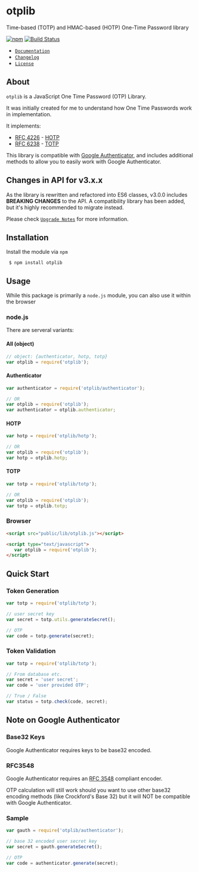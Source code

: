 # otplib
Time-based (TOTP) and HMAC-based (HOTP) One-Time Password library

[![npm](https://img.shields.io/npm/v/otplib.svg?style=flat-square)](https://www.npmjs.com/package/otplib)
[![Build Status](https://img.shields.io/travis/yeojz/otplib.svg?style=flat-square)](https://travis-ci.org/yeojz/otplib)


- [`Documentation`](https://yeojz.github.io/otplib/docs)
- [`Changelog`](https://github.com/yeojz/otplib/wiki/CHANGELOG)
- [`License`](https://github.com/yeojz/otplib/blob/master/LICENSE.md)




## About

`otplib` is a JavaScript One Time Password (OTP) Library. 

It was initially created for me to understand how One Time Passwords work in implementation.


It implements:

 * [RFC 4226](http://tools.ietf.org/html/rfc4226) - [HOTP](http://en.wikipedia.org/wiki/HMAC-based_One-time_Password_Algorithm)
 * [RFC 6238](http://tools.ietf.org/html/rfc6238) - [TOTP](http://en.wikipedia.org/wiki/Time-based_One-time_Password_Algorithm)

This library is compatible with [Google Authenticator](http://code.google.com/p/google-authenticator/), and includes additional methods to allow you to easily work with Google Authenticator.



## Changes in API for v3.x.x

As the library is rewritten and refactored into ES6 classes, v3.0.0 includes __BREAKING CHANGES__ to the API. A compatibility library has been added, but it's highly recommended to migrate instead.

Please check [`Upgrade Notes`](https://github.com/yeojz/otplib/wiki/UPGRADE-NOTES) for more information.





## Installation
Install the module via `npm`

```
 $ npm install otplib
```









## Usage

While this package is primarily a `node.js` module, you can also use it within the browser


### node.js

There are serveral variants:

#### All (object)
```javascript
// object: {authenticator, hotp, totp}
var otplib = require('otplib');
```

#### Authenticator
```javascript
var authenticator = require('otplib/authenticator');

// OR
var otplib = require('otplib');
var authenticator = otplib.authenticator;
```
#### HOTP
```javascript
var hotp = require('otplib/hotp');

// OR
var otplib = require('otplib');
var hotp = otplib.hotp;
```
#### TOTP
```javascript
var totp = require('otplib/totp');

// OR
var otplib = require('otplib');
var totp = otplib.totp;
```


### Browser
```html
<script src="public/lib/otplib.js"></script>

<script type="text/javascript">
   var otplib = require('otplib');
</script>
```







## Quick Start

### Token Generation
```javascript
var totp = require('otplib/totp');

// user secret key
var secret = totp.utils.generateSecret();

// OTP
var code = totp.generate(secret);
```


### Token Validation

```javascript
var totp = require('otplib/totp');

// From database etc.
var secret = 'user secret';
var code = 'user provided OTP';

// True / False
var status = totp.check(code, secret);
```








## Note on Google Authenticator

### Base32 Keys

Google Authenticator requires keys to be base32 encoded.

### RFC3548

Google Authenticator requires an [RFC 3548](http://tools.ietf.org/html/rfc3548) compliant encoder.

OTP calculation will still work should you want to use other base32 encoding methods (like Crockford's Base 32)
but it will NOT be compatible with Google Authenticator.

### Sample

```javascript
var gauth = require('otplib/authenticator');

// base 32 encoded user secret key
var secret = gauth.generateSecret(); 

// OTP
var code = authenticator.generate(secret);
```



